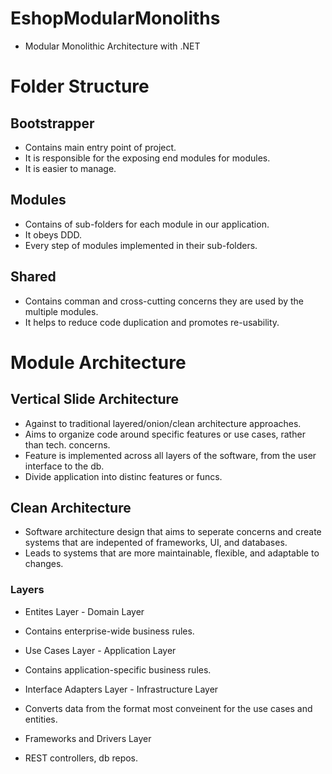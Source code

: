# EshopModularMonoliths
- Modular Monolithic Architecture with .NET

# Folder Structure

## Bootstrapper

- Contains main entry point of project.
- It is responsible for the exposing end modules for modules.
- It is easier to manage.

## Modules

- Contains of sub-folders for each module in our application.
- It obeys DDD.
- Every step of modules implemented in their sub-folders.

## Shared

- Contains comman and cross-cutting concerns they are used by the multiple modules.
- It helps to reduce code duplication and promotes re-usability.

# Module Architecture

## Vertical Slide Architecture
- Against to traditional layered/onion/clean architecture approaches.
- Aims to organize code around specific features or use cases, rather than tech. concerns.
- Feature is implemented across all layers of the software, from the user interface to the db.
- Divide application into distinc features or funcs.

## Clean Architecture
- Software architecture design that aims to seperate concerns and create systems that are indepented of frameworks, UI, and databases.
- Leads to systems that are more maintainable, flexible, and adaptable to changes.

### Layers
- Entites Layer - Domain Layer
- Contains enterprise-wide business rules.

- Use Cases Layer - Application Layer
- Contains application-specific business rules.

- Interface Adapters Layer - Infrastructure Layer
- Converts data from the format most conveinent for the use cases and entities.

- Frameworks and Drivers Layer
- REST controllers, db repos.